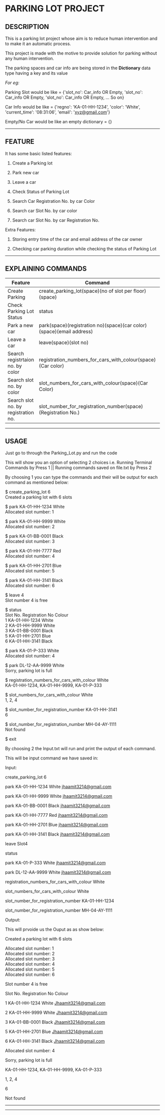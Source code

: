 # PARKING LOT PROJECT

## DESCRIPTION

This is a parking lot project whose aim is to reduce human intervention and to make it an automatic process.

This project is made with the motive to provide solution for parking without any human intervention.

The parking spaces and car info are being stored in the **Dictionary** data type having a key and its value


_For eg:_

Parking Slot would be like = {'slot_no': Car_info OR Empty, 'slot_no': Car_info OR Empty, 'slot_no': Car_info OR Empty, ... So on}

Car Info would be like = {'regno': 'KA-01-HH-1234', 'color': 'White', 'current_time': '08:31:06', 'email': 'xyz@gmail.com'}

Empty/No Car would be like an empty dictionary = {}

---

## FEATURE

It has some basic listed features:

1. Create a Parking lot

2. Park new car

3. Leave a car

4. Check Status of Parking Lot

5. Search Car Registration No. by car Color

6. Search car Slot No. by car color

7. Search car Slot No. by car Registration No.

Extra Features:


1. Storing entry time of the car and email address of the car owner

2. Checking car parking duration while checking the status of Parking Lot

---

## EXPLAINING COMMANDS

| Feature                             | Command                                                              | Eg                                                |
| ----------------------------------- | -------------------------------------------------------------------- | ------------------------------------------------- |
| Create Parking                      | create_parking_lot(space)(no of slot per floor)(space)               | create_parking_lot 6                              |
| Check Parking Lot Status            | status                                                               | status                                            |
| Park a new car                      | park(space)(registration no)(space)(car color)(space)(email address) | park KA-01-HH-1234 White jhaamit3214@gmail.com |
| Leave a car                         | leave(space)(slot no)                                                | leave Floor1Slot4                                 |
| Search registrtaion no. by color    | registration_numbers_for_cars_with_colour(space)(Car color)          | registration_numbers_for_cars_with_colour White   |
| Search slot no. by color            | slot_numbers_for_cars_with_colour(space)(Car Color)                  | slot_numbers_for_cars_with_colour White           |
| Search slot no. by registration no. | slot_number_for_registration_number(space)(Registration No.)         | slot_number_for_registration_number KA-01-HH-1234 |

---

## USAGE

Just go to through the Parking_Lot.py and run the code 

This will show you an option of selecting 2 choices i.e. Running Terminal Commands by Press 1 || Running commands saved on file.txt by Press 2

By choosing 1 you can type the commands and their will be output for each command as mentioned below:

$ create_parking_lot 6  
Created a parking lot with 6 slots  

$ park KA-01-HH-1234 White  
Allocated slot number: 1  

$ park KA-01-HH-9999 White  
Allocated slot number: 2  

$ park KA-01-BB-0001 Black  
Allocated slot number: 3  

$ park KA-01-HH-7777 Red  
Allocated slot number: 4  

$ park KA-01-HH-2701 Blue  
Allocated slot number: 5  

$ park KA-01-HH-3141 Black  
Allocated slot number: 6  

$ leave 4  
Slot number 4 is free  

$ status  
Slot No. Registration No Colour  
1 KA-01-HH-1234 White  
2 KA-01-HH-9999 White  
3 KA-01-BB-0001 Black  
5 KA-01-HH-2701 Blue  
6 KA-01-HH-3141 Black  

$ park KA-01-P-333 White  
Allocated slot number: 4  

$ park DL-12-AA-9999 White  
Sorry, parking lot is full  

$ registration_numbers_for_cars_with_colour White  
KA-01-HH-1234, KA-01-HH-9999, KA-01-P-333  

$ slot_numbers_for_cars_with_colour White  
1, 2, 4  

$ slot_number_for_registration_number KA-01-HH-3141  
6  

$ slot_number_for_registration_number MH-04-AY-1111  
Not found  

$ exit



By choosing 2 the Input.txt will run and print the output of each command.

This will be input command we have saved in:

Input:

create_parking_lot 6

park KA-01-HH-1234 White jhaamit3214@gmail.com

park KA-01-HH-9999 White jhaamit3214@gmail.com

park KA-01-BB-0001 Black jhaamit3214@gmail.com

park KA-01-HH-7777 Red jhaamit3214@gmail.com

park KA-01-HH-2701 Blue jhaamit3214@gmail.com

park KA-01-HH-3141 Black jhaamit3214@gmail.com

leave Slot4

status

park KA-01-P-333 White jhaamit3214@gmail.com

park DL-12-AA-9999 White jhaamit3214@gmail.com

registration_numbers_for_cars_with_colour White

slot_numbers_for_cars_with_colour White

slot_number_for_registration_number KA-01-HH-1234

slot_number_for_registration_number MH-04-AY-1111

Output:

This will prvoide us the Ouput as as show below:

Created a parking lot with 6 slots

Allocated slot number: 1  
Allocated slot number: 2  
Allocated slot number: 3  
Allocated slot number: 4  
Allocated slot number: 5  
Allocated slot number: 6

Slot number 4 is free 

Slot No. Registration No Colour

1 KA-01-HH-1234 White  Jhaamit3214@gmail.com

2 KA-01-HH-9999 White  Jhaamit3214@gmail.com

3 KA-01-BB-0001 Black  Jhaamit3214@gmail.com

5 KA-01-HH-2701 Blue   Jhaamit3214@gmail.com

6 KA-01-HH-3141 Black  Jhaamit3214@gmail.com

Allocated slot number: 4

Sorry, parking lot is full

KA-01-HH-1234, KA-01-HH-9999, KA-01-P-333

1, 2, 4

6

Not found



---

---
